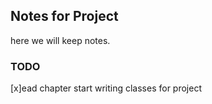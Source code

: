 ## Notes for Project

here we will keep notes.

### TODO

[x]ead chapter
start writing classes for project
